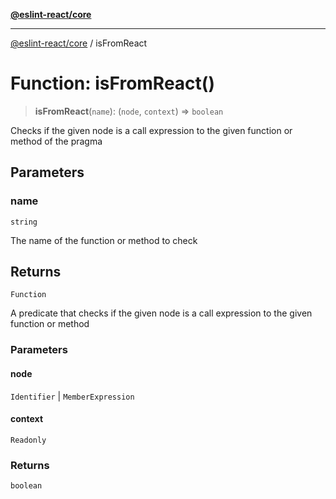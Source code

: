 [**@eslint-react/core**](../README.md)

***

[@eslint-react/core](../README.md) / isFromReact

# Function: isFromReact()

> **isFromReact**(`name`): (`node`, `context`) => `boolean`

Checks if the given node is a call expression to the given function or method of the pragma

## Parameters

### name

`string`

The name of the function or method to check

## Returns

`Function`

A predicate that checks if the given node is a call expression to the given function or method

### Parameters

#### node

`Identifier` | `MemberExpression`

#### context

`Readonly`

### Returns

`boolean`
